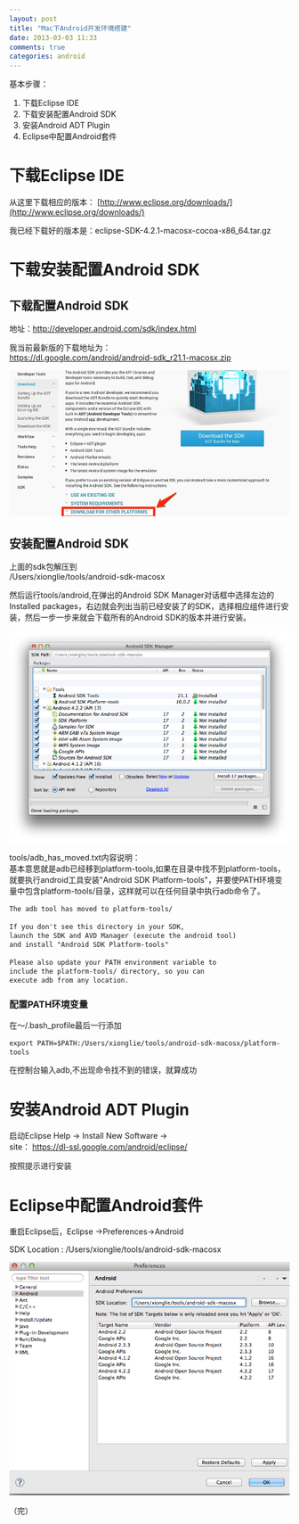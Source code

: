 ```yaml
---
layout: post
title: "Mac下Android开发环境搭建"
date: 2013-03-03 11:33
comments: true
categories: android 
---
```

基本步骤：   
1. 下载Eclipse IDE   
2. 下载安装配置Android SDK    
3. 安装Android ADT Plugin  
4. Eclipse中配置Android套件  

<!--more-->

# 下载Eclipse IDE 
从这里下载相应的版本： [http://www.eclipse.org/downloads/](http://www.eclipse.org/downloads/)
 
我已经下载好的版本是：eclipse-SDK-4.2.1-macosx-cocoa-x86_64.tar.gz

# 下载安装配置Android SDK  
## 下载配置Android SDK   
地址：http://developer.android.com/sdk/index.html

我当前最新版的下载地址为：  
https://dl.google.com/android/android-sdk_r21.1-macosx.zip


![android](/images/2013/03/android.jpeg)


## 安装配置Android SDK  
上面的sdk包解压到   
/Users/xionglie/tools/android-sdk-macosx

然后运行tools/android,在弹出的Android SDK Manager对话框中选择左边的Installed packages，右边就会列出当前已经安装了的SDK，选择相应组件进行安装，然后一步一步来就会下载所有的Android SDK的版本并进行安装。

![android](/images/2013/03/android1.png)

tools/adb_has_moved.txt内容说明：  
基本意思就是adb已经移到platform-tools,如果在目录中找不到platform-tools，就要执行android工具安装"Android SDK Platform-tools"，并要使PATH环境变量中包含platform-tools/目录，这样就可以在任何目录中执行adb命令了。

```
The adb tool has moved to platform-tools/

If you don't see this directory in your SDK,
launch the SDK and AVD Manager (execute the android tool)
and install "Android SDK Platform-tools"

Please also update your PATH environment variable to
include the platform-tools/ directory, so you can
execute adb from any location.
```

### 配置PATH环境变量
在～/.bash_profile最后一行添加

	export PATH=$PATH:/Users/xionglie/tools/android-sdk-macosx/platform-tools

在控制台输入adb,不出现命令找不到的错误，就算成功

# 安装Android ADT Plugin
启动Eclipse
Help -> Install New Software ->   
site： https://dl-ssl.google.com/android/eclipse/ 

按照提示进行安装


# Eclipse中配置Android套件
重启Eclipse后，Eclipse ->Preferences->Android    

SDK Location : /Users/xionglie/tools/android-sdk-macosx

![android](/images/2013/03/android2.png)

（完）